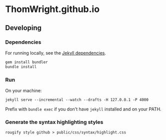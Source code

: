 # ThomWright.github.io

## Developing

### Dependencies

For running locally, see the [Jekyll dependencies](https://jekyllrb.com/docs/installation/).

```bash
gem install bundler
bundle install
```

### Run

On your machine:

`jekyll serve --incremental --watch --drafts -H 127.0.0.1 -P 4000`

Prefix with `bundle exec` if you don't have `jekyll` installed and on your PATH.

### Generate the syntax highlighting styles

`rougify style github > public/css/syntax/highlight.css`
